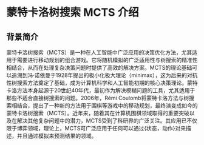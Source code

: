 # 蒙特卡洛树搜索 MCTS 介绍

## 背景简介

蒙特卡洛树搜索（MCTS）是一种在人工智能中广泛应用的决策优化方法，尤其适用于需要进行移动规划的组合游戏。它将随机模拟的广泛适用性与树搜索的精准性相结合，从而在处理复杂决策问题时提供了高效的解决方案。MCTS的理论基础可以追溯到冯·诺依曼于1928年提出的极小化极大理论（minimax），这为后来的对抗性树搜索方法奠定了基础，成为计算机科学和人工智能初期的核心决策理论。蒙特卡洛方法本身起源于20世纪40年代，最初作为解决模糊问题的工具，尤其适用于那些不适合直接树搜索的问题。2006年，Rémi Coulomb将蒙特卡洛方法与树搜索相结合，提出了一种新的方法用于围棋等游戏中的移动规划，最终演变成如今的蒙特卡洛树搜索（MCTS）。近年来，随着其在计算机围棋领域取得的重要突破以及在解决其他复杂问题中的潜力，MCTS受到了科研界的广泛关注。其应用已不仅限于博弈领域，理论上，MCTS可广泛应用于任何可以通过{状态，动作}对来描述，并且通过模拟来预测结果的领域。

